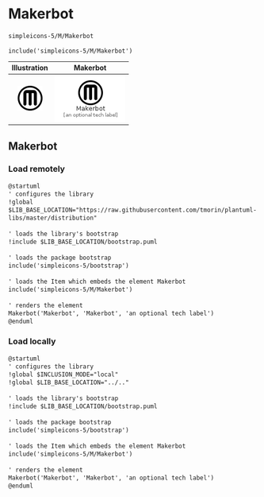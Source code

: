 # Makerbot


```text
simpleicons-5/M/Makerbot
```

```text
include('simpleicons-5/M/Makerbot')
```



| Illustration | Makerbot |
| :---: | :---: |
| ![illustration for Illustration](../../simpleicons-5/M/Makerbot.png) | ![illustration for Makerbot](../../simpleicons-5/M/Makerbot.Local.png) |




## Makerbot

### Load remotely
```plantuml
@startuml
' configures the library
!global $LIB_BASE_LOCATION="https://raw.githubusercontent.com/tmorin/plantuml-libs/master/distribution"

' loads the library's bootstrap
!include $LIB_BASE_LOCATION/bootstrap.puml

' loads the package bootstrap
include('simpleicons-5/bootstrap')

' loads the Item which embeds the element Makerbot
include('simpleicons-5/M/Makerbot')

' renders the element
Makerbot('Makerbot', 'Makerbot', 'an optional tech label')
@enduml
```

### Load locally
```plantuml
@startuml
' configures the library
!global $INCLUSION_MODE="local"
!global $LIB_BASE_LOCATION="../.."

' loads the library's bootstrap
!include $LIB_BASE_LOCATION/bootstrap.puml

' loads the package bootstrap
include('simpleicons-5/bootstrap')

' loads the Item which embeds the element Makerbot
include('simpleicons-5/M/Makerbot')

' renders the element
Makerbot('Makerbot', 'Makerbot', 'an optional tech label')
@enduml
```

